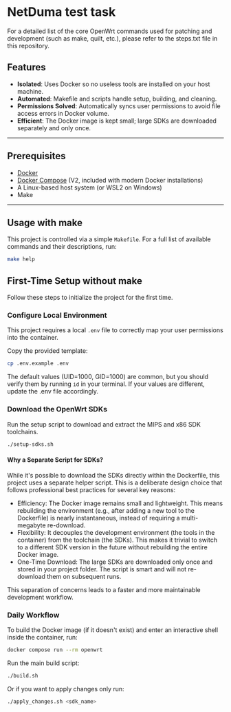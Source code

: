 # NetDuma test task

For a detailed list of the core OpenWrt commands used for patching and development (such as make, quilt, etc.), please refer to the steps.txt file in this repository.

## Features

-   **Isolated**: Uses Docker so no useless tools are installed on your host machine.
-   **Automated**: Makefile and scripts handle setup, building, and cleaning.
-   **Permissions Solved**: Automatically syncs user permissions to avoid file access errors in Docker volume.
-   **Efficient**: The Docker image is kept small; large SDKs are downloaded separately and only once.

---

## Prerequisites

-   [Docker](https://docs.docker.com/get-docker/)
-   [Docker Compose](https://docs.docker.com/compose/install/) (V2, included with modern Docker installations)
-   A Linux-based host system (or WSL2 on Windows)
-   Make

---

## Usage with make

This project is controlled via a simple `Makefile`. For a full list of available commands and their descriptions, run:

```bash
make help
```

## First-Time Setup without make

Follow these steps to initialize the project for the first time.

### Configure Local Environment

This project requires a local `.env` file to correctly map your user permissions into the container.

Copy the provided template:

```bash
cp .env.example .env
```

The default values (UID=1000, GID=1000) are common, but you should verify them by running `id` in your terminal. If your values are different, update the .env file accordingly.

### Download the OpenWrt SDKs

Run the setup script to download and extract the MIPS and x86 SDK toolchains.

```bash
./setup-sdks.sh
```

#### Why a Separate Script for SDKs?

While it's possible to download the SDKs directly within the Dockerfile, this project uses a separate helper script. This is a deliberate design choice that follows professional best practices for several key reasons:
- Efficiency: The Docker image remains small and lightweight. This means rebuilding the environment (e.g., after adding a new tool to the Dockerfile) is nearly instantaneous, instead of requiring a multi-megabyte re-download.
- Flexibility: It decouples the development environment (the tools in the container) from the toolchain (the SDKs). This makes it trivial to switch to a different SDK version in the future without rebuilding the entire Docker image.
- One-Time Download: The large SDKs are downloaded only once and stored in your project folder. The script is smart and will not re-download them on subsequent runs.

This separation of concerns leads to a faster and more maintainable development workflow.
  
### Daily Workflow

To build the Docker image (if it doesn't exist) and enter an interactive shell inside the container, run:

```bash
docker compose run --rm openwrt
```

Run the main build script:

```bash
./build.sh
```

Or if you want to apply changes only run:
```bash
./apply_changes.sh <sdk_name>
```
